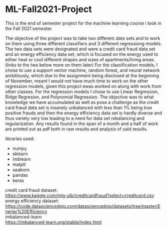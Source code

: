 # ML-Fall2021-Project
This is the end of semester project for the machine learning course i took in the Fall 2021 semester. 


The objective of the project was to take two different data sets and to work on them using three different 
classifiers and 3 different regressiong models. The two data sets were designated and were a credit card 
fraud data set and an energy efficiency data set, which is focused on the energy used to either heat or 
cool different shapes and sizes of apartments/living areas. (links to the two below more on them later)
For the classification models, I chose to use a support vector machine, random forest, and neural network ambitiously, 
which due to the assignment being disclosed at the beginning of November, meant I would not have
much time to work on the other regression models, given this project ewas worked on along with work from other 
classes. For the regression models I chose to use Linear Regression, Ridge Regresion, and Polynomial Regression. 
The objective was to what knowledge we have accumulated as well as pose a challenge as the credit card fraud 
data set is insanely unbalanced with less than 1% being true positive frauds and then the energy efficiency 
data set is hardly diverse and thus variety very low leading to a need for data set rebalancing and regularization. 
Any results found in the span of a month and a half of work are printed out as pdf both in raw results and 
analysis of said results.

libraries used:
- numpy
- sklearn
- imblearn
- matplt
- seaborn
- pandas
- keras

credit card fraud dataset: <br>
https://www.kaggle.com/mlg-ulb/creditcardfraud?select=creditcard.csv <br>
energy efficiency dataset: <br>
https://code.datasciencedojo.com/datasciencedojo/datasets/tree/master/Energy%20Efficiency <br>
imbalanced-learn <br>
https://imbalanced-learn.org/stable/index.html

